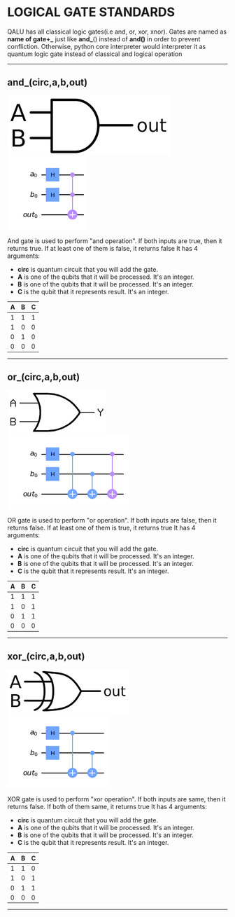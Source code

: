 # LOGICAL GATE STANDARDS
   QALU has all classical logic gates(i.e and, or, xor, xnor). Gates are named as **name of gate+\_**  just like **and_**() instead of **and()** in order to prevent confliction. Otherwise, python core interpreter would interpreter it as quantum logic gate instead of classical and logical operation
***
## and_(circ,a,b,out)
![](src/and.png)
![](../src/and_s_.png)

   And gate is used to perform "and operation". If both inputs are true, then it returns true. If at least one of them is false, it returns false
   It has 4 arguments:
   * **circ** is quantum circuit that you will add the gate.
   * **A** is one of the qubits that it will be processed. It's an integer.
   * **B** is one of the qubits that it will be processed. It's an integer.
   * **C** is the qubit that it represents result. It's an integer.
  
   |A|B|C|
   |--|--|--|
   |1|1|1|
   |1|0|0|
   |0|1|0|
   |0|0|0|
   ***
 ## or_(circ,a,b,out)
 <img src="src/or.png" height="100"> <img src="../src/or_s_.png">

   OR gate is used to perform "or operation". If both inputs are false, then it returns false. If at least one of them is true, it returns true
   It has 4 arguments:
   * **circ** is quantum circuit that you will add the gate.
   * **A** is one of the qubits that it will be processed. It's an integer.
   * **B** is one of the qubits that it will be processed. It's an integer.
   * **C** is the qubit that it represents result. It's an integer.
  
   |A|B|C|
   |--|--|--|
   |1|1|1|
   |1|0|1|
   |0|1|1|
   |0|0|0|
   
   ***
## xor_(circ,a,b,out)
 <img src="src/xor.png" height="100"> <img src="../src/xor_s_.png">

   XOR gate is used to perform "xor operation". If both inputs are same, then it returns false. If both of them same, it returns true
   It has 4 arguments:
   * **circ** is quantum circuit that you will add the gate.
   * **A** is one of the qubits that it will be processed. It's an integer.
   * **B** is one of the qubits that it will be processed. It's an integer.
   * **C** is the qubit that it represents result. It's an integer.
  
   |A|B|C|
   |--|--|--|
   |1|1|0|
   |1|0|1|
   |0|1|1|
   |0|0|0|
   
   ***
   
